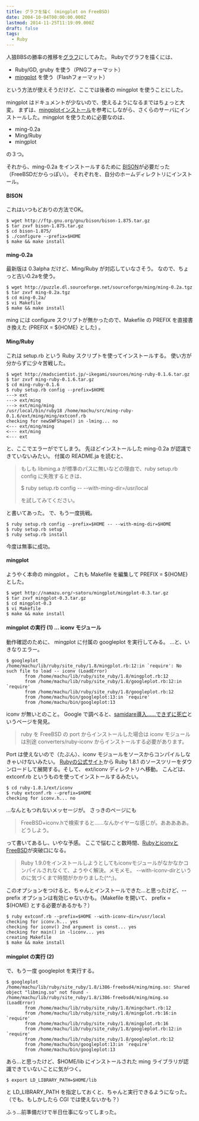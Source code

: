 ```yaml
---
title: グラフを描く (mingplot on FreeBSD)
date: 2004-10-04T00:00:00.000Z
lastmod: 2014-11-25T11:19:09.000Z
draft: false
tags:
  - Ruby
---
```


人狼BBSの勝率の推移を[グラフ](http://wolfbbs.halfmoon.jp/winchart.swf)にしてみた。 Rubyでグラフを描くには、

* Ruby/GD, gruby を使う（PNGフォーマット）
* [mingplot](http://namazu.org/~satoru/mingplot/) を使う（Flashフォーマット）

という方法が使えそうだけど、ここでは後者の mingplot を使うことにした。

mingplot はドキュメントが少ないので、使えるようになるまではちょっと大変。 まずは、[mingplotインストール](http://kitchon.ddo.jp:8080/ashiya/125)を参考にしながら、さくらのサーバにインストールした。mingplot を使うために必要なのは、

* ming-0.2a
* Ming/Ruby
* mingplot

の３つ。

それから、ming-0.2a をインストールするために [BISON](http://ftp.gnu.org/gnu/bison/)が必要だった（FreeBSDだからっぽい）。 それぞれを、自分のホームディレクトリにインストール。

#### BISON

これはいつもどおりの方法でOK。

```
$ wget http://ftp.gnu.org/gnu/bison/bison-1.875.tar.gz
$ tar zxvf bison-1.875.tar.gz
$ cd bison-1.875/
$ ./configure --prefix=$HOME
$ make && make install
```

#### ming-0.2a

最新版は 0.3alpha だけど、Ming/Ruby が対応していなさそう。 なので、ちょっと古い0.2aを使う。

```
$ wget http://puzzle.dl.sourceforge.net/sourceforge/ming/ming-0.2a.tgz
$ tar zxvf ming-0.2a.tgz
$ cd ming-0.2a/
$ vi Makefile
$ make && make install
```

ming には configure スクリプトが無かったので、Makefile の PREFIX を直接書き換えた (PREFIX = ${HOME} とした) 。

#### Ming/Ruby

これは setup.rb という Ruby スクリプトを使ってインストールする。 使い方が分からずに少々苦戦した。

```
$ wget http://madscientist.jp/~ikegami/sources/ming-ruby-0.1.6.tar.gz
$ tar zxvf ming-ruby-0.1.6.tar.gz
$ cd ming-ruby-0.1.6
$ ruby setup.rb config --prefix=$HOME
---> ext
---> ext/ming
---> ext/ming/ming
/usr/local/bin/ruby18 /home/machu/src/ming-ruby-0.1.6/ext/ming/ming/extconf.rb
checking for newSWFShape() in -lming... no
<--- ext/ming/ming
<--- ext/ming
<--- ext
```

と、ここでエラーがでてしまう。 先ほどインストールした ming-0.2a が認識できていないみたい。 付属の README.ja を読むと、

> もしも libming.a が標準のパスに無いなどの理由で、ruby setup.rb config に失敗するときは、
>
> $ ruby setup.rb config -- --with-ming-dir=/usr/local
>
> を試してみてください。

と書いてあった。 で、もう一度挑戦。

```
$ ruby setup.rb config --prefix=$HOME -- --with-ming-dir=$HOME
$ ruby setup.rb setup
$ ruby setup.rb install
```

今度は無事に成功。

#### mingplot

ようやく本命の mingplot 。 これも Makefile を編集して PREFIX = ${HOME} とした。

```
$ wget http://namazu.org/~satoru/mingplot/mingplot-0.3.tar.gz
$ tar zxvf mingplot-0.3.tar.gz
$ cd mingplot-0.3
$ vi Makefile
$ make && make install
```

#### mingplot の実行 (1) … iconv モジュール

動作確認のために、 mingplot に付属の googleplot を実行してみる。 …と、いきなりエラー。

```
$ googleplot
/home/machu/lib/ruby/site_ruby/1.8/mingplot.rb:12:in `require': No such file to load -- iconv (LoadError)
       from /home/machu/lib/ruby/site_ruby/1.8/mingplot.rb:12
       from /home/machu/lib/ruby/site_ruby/1.8/googleplot.rb:12:in `require'
       from /home/machu/lib/ruby/site_ruby/1.8/googleplot.rb:12
       from /home/machu/bin/googleplot:13:in `require'
       from /home/machu/bin/googleplot:13
```

iconv が無いとのこと。 Google で調べると、[samidare導入……できずに死亡](http://capsctrl.que.jp/kdmsnr/diary/20040203.html#p02)というページを発見。

> ruby を FreeBSD の port からインストールした場合は iconv モジュール は別途 converters/ruby-iconv からインストールする必要があります。

Port は使えないので（たぶん）、iconv モジュールをソースからコンパイルしなきゃいけないみたい。 [Rubyの公式サイト](http://www.ruby-lang.org/ja/20020102.html)から Ruby 1.8.1 のソースツリーをダウンロードして展開する。そして、 ext/iconv ディレクトリへ移動。 こんどは、 extconf.rb というものを使ってインストールするみたい。

```
$ cd ruby-1.8.1/ext/iconv
$ ruby extconf.rb --prefix=$HOME
checking for iconv.h... no
```

…なんともつれないメッセージが。 さっきのページにも

> FreeBSD+iconv.hで検索すると……なんかイヤーな感じが。あああああ。どうしよう。

って書いてあるし、いやな予感。 ここで悩むこと数時間、[RubyとiconvとFreeBSD](http://moonrock.jp/~don/d/200312.html#d26_t1)が突破口になる。

> Ruby 1.9.0をインストールしようとしてもiconvモジュールがなかなかコンパイルされなくて、ようやく解決。メモメモ。 --with-iconv-dirというのに気づくまで時間がかかりました(^^;)。

このオプションをつけると、ちゃんとインストールできた…と思ったけど、--prefix オプションは有効じゃないかも。（Makefile を開いて、 prefix = $(HOME) とする必要があるかも？）

```
$ ruby extconf.rb --prefix=$HOME --with-iconv-dir=/usr/local
checking for iconv.h... yes
checking for iconv() 2nd argument is const... yes
checking for main() in -liconv... yes
creating Makefile
$ make && make install
```

#### mingplot の実行 (2)

で、もう一度 googleplot を実行する。

```
$ googleplot
/home/machu/lib/ruby/site_ruby/1.8/i386-freebsd4/ming/ming.so: Shared object "libming.so" not found - /home/machu/lib/ruby/site_ruby/1.8/i386-freebsd4/ming/ming.so (LoadError)
       from /home/machu/lib/ruby/site_ruby/1.8/mingchart.rb:12
       from /home/machu/lib/ruby/site_ruby/1.8/mingplot.rb:16:in `require'
       from /home/machu/lib/ruby/site_ruby/1.8/mingplot.rb:16
       from /home/machu/lib/ruby/site_ruby/1.8/googleplot.rb:12:in `require'
       from /home/machu/lib/ruby/site_ruby/1.8/googleplot.rb:12
       from /home/machu/bin/googleplot:13:in `require'
       from /home/machu/bin/googleplot:13
```

あら…と思ったけど、$HOME/lib にインストールされた ming ライブラリが認識できていないことに気がつく。

```
$ export LD_LIBRARY_PATH=$HOME/lib
```

と LD\_LIBRARY\_PATH を指定しておくと、ちゃんと実行できるようになった。 （でも、もしかしたら CGI では使えないかも？）

ふぅ…前準備だけで半日仕事になってしまった。
